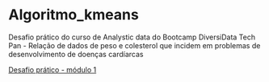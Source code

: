 # Algoritmo_kmeans
Desafio prático do curso de Analystic data do Bootcamp DiversiData Tech Pan - Relação de dados de peso e colesterol que incidem em problemas de desenvolvimento de doenças cardíarcas 

[Desafio prático - módulo 1](https://colab.research.google.com/drive/1qex53hSRUypR9HQdcN-wMzdoWgj3YYGA#scrollTo=-NGzbME7dgtN)
